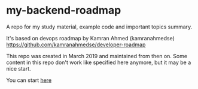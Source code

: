 # my-backend-roadmap

A repo for my study material, example code and important topics summary.

It's based on devops roadmap by Kamran Ahmed (kamranahmedse)
https://github.com/kamranahmedse/developer-roadmap

This repo was created in March 2019 and maintained from then on. Some content in this repo don't work like specified here anymore, but it may be a nice start.

You can start [here](summary.md)
